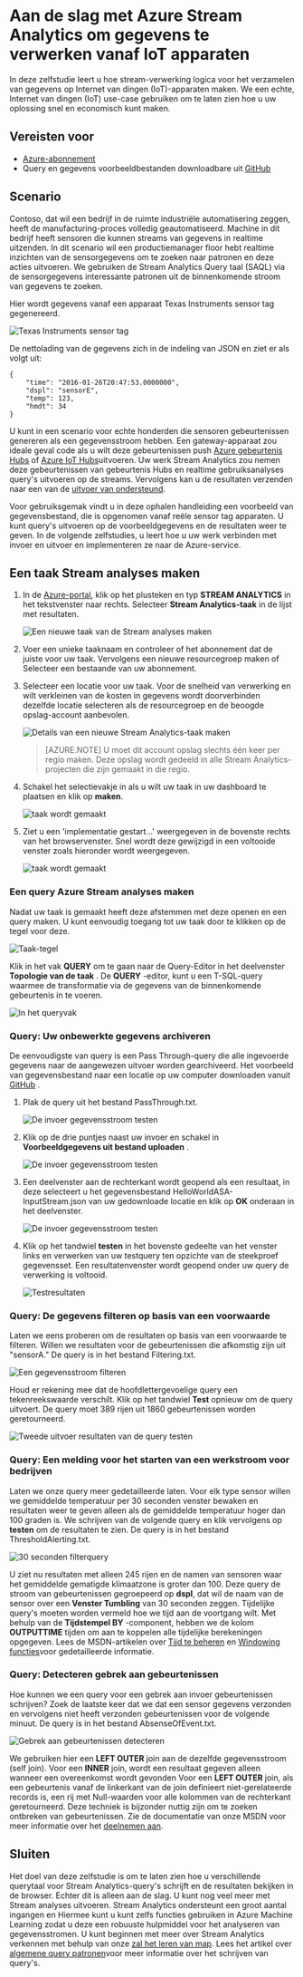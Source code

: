 <properties
    pageTitle="Aan de slag met Azure Stream Analytics om gegevens te verwerken vanaf IoT apparaten. | Microsoft Azure"
    description="IoT sensor labels en gegevens gegevensstromen met stream analyses en realtime gegevens verwerking"
    keywords="IOT de oplossing aan de slag met iot"
    services="stream-analytics"
    documentationCenter=""
    authors="jeffstokes72"
    manager="jhubbard"
    editor="cgronlun"
/>

<tags
    ms.service="stream-analytics"
    ms.devlang="na"
    ms.topic="hero-article"
    ms.tgt_pltfrm="na"
    ms.workload="data-services"
    ms.date="10/19/2016"
    ms.author="jeffstok"
/>

# <a name="get-started-with-azure-stream-analytics-to-process-data-from-iot-devices"></a>Aan de slag met Azure Stream Analytics om gegevens te verwerken vanaf IoT apparaten

In deze zelfstudie leert u hoe stream-verwerking logica voor het verzamelen van gegevens op Internet van dingen (IoT)-apparaten maken. We een echte, Internet van dingen (IoT) use-case gebruiken om te laten zien hoe u uw oplossing snel en economisch kunt maken.

## <a name="prerequisites"></a>Vereisten voor

-   [Azure-abonnement](https://azure.microsoft.com/pricing/free-trial/)
-   Query en gegevens voorbeeldbestanden downloadbare uit [GitHub](https://aka.ms/azure-stream-analytics-get-started-iot)

## <a name="scenario"></a>Scenario

Contoso, dat wil een bedrijf in de ruimte industriële automatisering zeggen, heeft de manufacturing-proces volledig geautomatiseerd. Machine in dit bedrijf heeft sensoren die kunnen streams van gegevens in realtime uitzenden. In dit scenario wil een productiemanager floor hebt realtime inzichten van de sensorgegevens om te zoeken naar patronen en deze acties uitvoeren. We gebruiken de Stream Analytics Query taal (SAQL) via de sensorgegevens interessante patronen uit de binnenkomende stroom van gegevens te zoeken.

Hier wordt gegevens vanaf een apparaat Texas Instruments sensor tag gegenereerd.

![Texas Instruments sensor tag](./media/stream-analytics-get-started-with-iot-devices/stream-analytics-get-started-with-iot-devices-01.jpg)

De nettolading van de gegevens zich in de indeling van JSON en ziet er als volgt uit:


    {
        "time": "2016-01-26T20:47:53.0000000",  
        "dspl": "sensorE",  
        "temp": 123,  
        "hmdt": 34  
    }  

U kunt in een scenario voor echte honderden die sensoren gebeurtenissen genereren als een gegevensstroom hebben. Een gateway-apparaat zou ideale geval code als u wilt deze gebeurtenissen push [Azure gebeurtenis Hubs](https://azure.microsoft.com/services/event-hubs/) of [Azure IoT Hubs](https://azure.microsoft.com/services/iot-hub/)uitvoeren. Uw werk Stream Analytics zou nemen deze gebeurtenissen van gebeurtenis Hubs en realtime gebruiksanalyses query's uitvoeren op de streams. Vervolgens kan u de resultaten verzenden naar een van de [uitvoer van ondersteund](stream-analytics-define-outputs.md).

Voor gebruiksgemak vindt u in deze ophalen handleiding een voorbeeld van gegevensbestand, die is opgenomen vanaf reële sensor tag apparaten. U kunt query's uitvoeren op de voorbeeldgegevens en de resultaten weer te geven. In de volgende zelfstudies, u leert hoe u uw werk verbinden met invoer en uitvoer en implementeren ze naar de Azure-service.

## <a name="create-a-stream-analytics-job"></a>Een taak Stream analyses maken

1. In de [Azure-portal](http://portal.azure.com), klik op het plusteken en typ **STREAM ANALYTICS** in het tekstvenster naar rechts. Selecteer **Stream Analytics-taak** in de lijst met resultaten.

    ![Een nieuwe taak van de Stream analyses maken](./media/stream-analytics-get-started-with-iot-devices/stream-analytics-get-started-with-iot-devices-02.png)

2. Voer een unieke taaknaam en controleer of het abonnement dat de juiste voor uw taak. Vervolgens een nieuwe resourcegroep maken of Selecteer een bestaande van uw abonnement.

3. Selecteer een locatie voor uw taak. Voor de snelheid van verwerking en wilt verkleinen van de kosten in gegevens wordt doorverbinden dezelfde locatie selecteren als de resourcegroep en de beoogde opslag-account aanbevolen.

    ![Details van een nieuwe Stream Analytics-taak maken](./media/stream-analytics-get-started-with-iot-devices/stream-analytics-get-started-with-iot-devices-03.png)

    > [AZURE.NOTE] U moet dit account opslag slechts één keer per regio maken. Deze opslag wordt gedeeld in alle Stream Analytics-projecten die zijn gemaakt in die regio.

4. Schakel het selectievakje in als u wilt uw taak in uw dashboard te plaatsen en klik op **maken**.

    ![taak wordt gemaakt](./media/stream-analytics-get-started-with-iot-devices/stream-analytics-get-started-with-iot-devices-03a.png)

5. Ziet u een 'implementatie gestart...' weergegeven in de bovenste rechts van het browservenster. Snel wordt deze gewijzigd in een voltooide venster zoals hieronder wordt weergegeven.

    ![taak wordt gemaakt](./media/stream-analytics-get-started-with-iot-devices/stream-analytics-get-started-with-iot-devices-03b.png)

### <a name="create-an-azure-stream-analytics-query"></a>Een query Azure Stream analyses maken

Nadat uw taak is gemaakt heeft deze afstemmen met deze openen en een query maken. U kunt eenvoudig toegang tot uw taak door te klikken op de tegel voor deze.

![Taak-tegel](./media/stream-analytics-get-started-with-iot-devices/stream-analytics-get-started-with-iot-devices-04.png)

Klik in het vak **QUERY** om te gaan naar de Query-Editor in het deelvenster **Topologie van de taak** . De **QUERY** -editor, kunt u een T-SQL-query waarmee de transformatie via de gegevens van de binnenkomende gebeurtenis in te voeren.

![In het queryvak](./media/stream-analytics-get-started-with-iot-devices/stream-analytics-get-started-with-iot-devices-05.png)

### <a name="query-archive-your-raw-data"></a>Query: Uw onbewerkte gegevens archiveren

De eenvoudigste van query is een Pass Through-query die alle ingevoerde gegevens naar de aangewezen uitvoer worden gearchiveerd. Het voorbeeld van gegevensbestand naar een locatie op uw computer downloaden vanuit [GitHub](https://aka.ms/azure-stream-analytics-get-started-iot) . 

1. Plak de query uit het bestand PassThrough.txt. 

    ![De invoer gegevensstroom testen](./media/stream-analytics-get-started-with-iot-devices/stream-analytics-get-started-with-iot-devices-06.png)

2. Klik op de drie puntjes naast uw invoer en schakel in **Voorbeeldgegevens uit bestand uploaden** .

    ![De invoer gegevensstroom testen](./media/stream-analytics-get-started-with-iot-devices/stream-analytics-get-started-with-iot-devices-06a.png)

3. Een deelvenster aan de rechterkant wordt geopend als een resultaat, in deze selecteert u het gegevensbestand HelloWorldASA-InputStream.json van uw gedownloade locatie en klik op **OK** onderaan in het deelvenster.

    ![De invoer gegevensstroom testen](./media/stream-analytics-get-started-with-iot-devices/stream-analytics-get-started-with-iot-devices-06b.png)

4. Klik op het tandwiel **testen** in het bovenste gedeelte van het venster links en verwerken van uw testquery ten opzichte van de steekproef gegevensset. Een resultatenvenster wordt geopend onder uw query de verwerking is voltooid.

    ![Testresultaten](./media/stream-analytics-get-started-with-iot-devices/stream-analytics-get-started-with-iot-devices-07.png)

### <a name="query-filter-the-data-based-on-a-condition"></a>Query: De gegevens filteren op basis van een voorwaarde

Laten we eens proberen om de resultaten op basis van een voorwaarde te filteren. Willen we resultaten voor de gebeurtenissen die afkomstig zijn uit "sensorA." De query is in het bestand Filtering.txt.

![Een gegevensstroom filteren](./media/stream-analytics-get-started-with-iot-devices/stream-analytics-get-started-with-iot-devices-08.png)

Houd er rekening mee dat de hoofdlettergevoelige query een tekenreekswaarde verschilt. Klik op het tandwiel **Test** opnieuw om de query uitvoert. De query moet 389 rijen uit 1860 gebeurtenissen worden geretourneerd.

![Tweede uitvoer resultaten van de query testen](./media/stream-analytics-get-started-with-iot-devices/stream-analytics-get-started-with-iot-devices-09.png)

### <a name="query-alert-to-trigger-a-business-workflow"></a>Query: Een melding voor het starten van een werkstroom voor bedrijven

Laten we onze query meer gedetailleerde laten. Voor elk type sensor willen we gemiddelde temperatuur per 30 seconden venster bewaken en resultaten weer te geven alleen als de gemiddelde temperatuur hoger dan 100 graden is. We schrijven van de volgende query en klik vervolgens op **testen** om de resultaten te zien. De query is in het bestand ThresholdAlerting.txt.

![30 seconden filterquery](./media/stream-analytics-get-started-with-iot-devices/stream-analytics-get-started-with-iot-devices-10.png)

U ziet nu resultaten met alleen 245 rijen en de namen van sensoren waar het gemiddelde gematigde klimaatzone is groter dan 100. Deze query de stroom van gebeurtenissen gegroepeerd op **dspl**, dat wil de naam van de sensor over een **Venster Tumbling** van 30 seconden zeggen. Tijdelijke query's moeten worden vermeld hoe we tijd aan de voortgang wilt. Met behulp van de **Tijdstempel BY** -component, hebben we de kolom **OUTPUTTIME** tijden om aan te koppelen alle tijdelijke berekeningen opgegeven. Lees de MSDN-artikelen over [Tijd te beheren](https://msdn.microsoft.com/library/azure/mt582045.aspx) en [Windowing functies](https://msdn.microsoft.com/library/azure/dn835019.aspx)voor gedetailleerde informatie.

### <a name="query-detect-absence-of-events"></a>Query: Detecteren gebrek aan gebeurtenissen

Hoe kunnen we een query voor een gebrek aan invoer gebeurtenissen schrijven? Zoek de laatste keer dat we dat een sensor gegevens verzonden en vervolgens niet heeft verzonden gebeurtenissen voor de volgende minuut. De query is in het bestand AbsenseOfEvent.txt.

![Gebrek aan gebeurtenissen detecteren](./media/stream-analytics-get-started-with-iot-devices/stream-analytics-get-started-with-iot-devices-11.png)

We gebruiken hier een **LEFT OUTER** join aan de dezelfde gegevensstroom (self join). Voor een **INNER** join, wordt een resultaat gegeven alleen wanneer een overeenkomst wordt gevonden  Voor een **LEFT OUTER** join, als een gebeurtenis vanaf de linkerkant van de join definieert niet-gerelateerde records is, een rij met Null-waarden voor alle kolommen van de rechterkant geretourneerd. Deze techniek is bijzonder nuttig zijn om te zoeken ontbreken van gebeurtenissen. Zie de documentatie van onze MSDN voor meer informatie over het [deelnemen aan](https://msdn.microsoft.com/library/azure/dn835026.aspx).

## <a name="conclusion"></a>Sluiten

Het doel van deze zelfstudie is om te laten zien hoe u verschillende querytaal voor Stream Analytics-query's schrijft en de resultaten bekijken in de browser. Echter dit is alleen aan de slag. U kunt nog veel meer met Stream analyses uitvoeren. Stream Analytics ondersteunt een groot aantal ingangen en Hiermee kunt u kunt zelfs functies gebruiken in Azure Machine Learning zodat u deze een robuuste hulpmiddel voor het analyseren van gegevensstromen. U kunt beginnen met meer over Stream Analytics verkennen met behulp van onze [zal het leren van map](https://azure.microsoft.com/documentation/learning-paths/stream-analytics/). Lees het artikel over [algemene query patronen](./stream-analytics-stream-analytics-query-patterns.md)voor meer informatie over het schrijven van query's.

